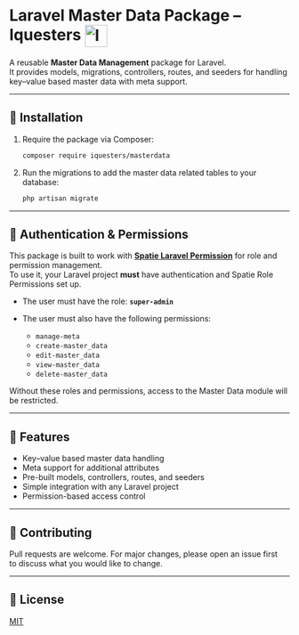 # Laravel Master Data Package – Iquesters <img src="https://avatars.githubusercontent.com/u/7593318?s=200&v=4" alt="Iquesters Logo" width="40" style="vertical-align: middle;"/>

A reusable **Master Data Management** package for Laravel.  
It provides models, migrations, controllers, routes, and seeders for handling key–value based master data with meta support.

---

## 🚀 Installation

1. Require the package via Composer:

   ```bash
   composer require iquesters/masterdata
   ```

2. Run the migrations to add the master data related tables to your database:

   ```bash
   php artisan migrate
   ```

---

## 🔐 Authentication & Permissions

This package is built to work with **[Spatie Laravel Permission](https://spatie.be/docs/laravel-permission/)** for role and permission management.  
To use it, your Laravel project **must** have authentication and Spatie Role Permissions set up.

- The user must have the role: **`super-admin`**  
- The user must also have the following permissions:

  - `manage-meta`
  - `create-master_data`
  - `edit-master_data`
  - `view-master_data`
  - `delete-master_data`

Without these roles and permissions, access to the Master Data module will be restricted.

---

## 📖 Features

- Key–value based master data handling  
- Meta support for additional attributes  
- Pre-built models, controllers, routes, and seeders  
- Simple integration with any Laravel project  
- Permission-based access control  

---

## 🤝 Contributing

Pull requests are welcome. For major changes, please open an issue first  
to discuss what you would like to change.

---

## 📜 License

[MIT](LICENSE)
